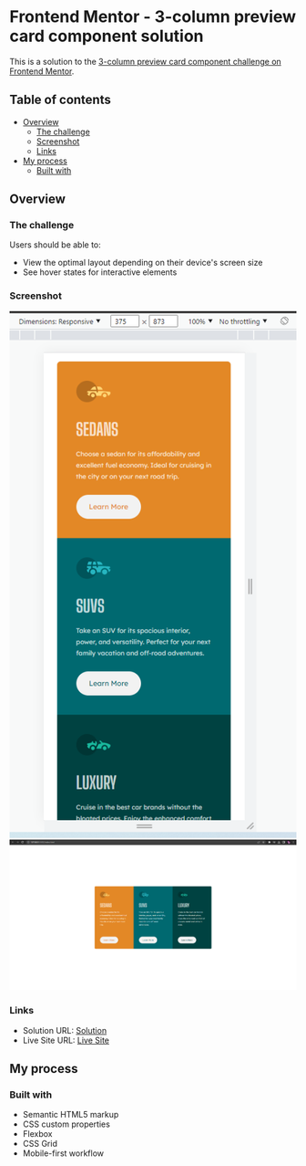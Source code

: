 # Frontend Mentor - 3-column preview card component solution

This is a solution to the [3-column preview card component challenge on Frontend Mentor](https://www.frontendmentor.io/challenges/3column-preview-card-component-pH92eAR2-).

## Table of contents

- [Overview](#overview)
  - [The challenge](#the-challenge)
  - [Screenshot](#screenshot)
  - [Links](#links)
- [My process](#my-process)
  - [Built with](#built-with)

## Overview

### The challenge

Users should be able to:

- View the optimal layout depending on their device's screen size
- See hover states for interactive elements

### Screenshot

![](./images/mobile.png)
![](./images/desktop.png)

### Links

- Solution URL: [Solution](https://www.frontendmentor.io/challenges/3column-preview-card-component-pH92eAR2-/hub)
- Live Site URL: [Live Site](https://multicolumn-preview-card.netlify.app/)

## My process

### Built with

- Semantic HTML5 markup
- CSS custom properties
- Flexbox
- CSS Grid
- Mobile-first workflow

